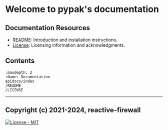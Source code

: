 # Welcome to pypak's documentation

## Documentation Resources

* [README](./README): Introduction and installation instructions.
* [License](./LICENSE): Licensing information and acknowledgments.

## Contents

```{toctree}
:maxdepth: 2
:Name: Documentation
apidocs/index
/README
/LICENSE
```

---

## Copyright (c) 2021-2024, reactive-firewall

[![License - MIT](https://img.shields.io/github/license/reactive-firewall/pypak.svg?maxAge=3600)](https://github.com/reactive-firewall/pypak/blob/stable/LICENSE.md)
